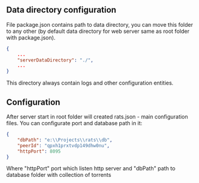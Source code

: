 ## Data directory configuration

File package.json contains path to data directory, you can move this folder to any other (by default data directory for web server same as root folder with package.json). 

```json
{
	...
	"serverDataDirectory": "./",
	...
}
```

This directory always contain logs and other configuration entities.

## Configuration

After server start in root folder will created rats.json - main configuration files. You can configurate port and database path in it:

```json
{
    "dbPath": "e:\\Projects\\rats\\db",
    "peerId": "qpxh1prxtvdp149dhw0nu",
    "httpPort": 8095
} 
```

Where "httpPort" port which listen http server and "dbPath" path to database folder with collection of torrents
